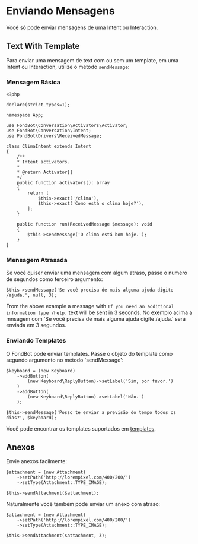 # Enviando Mensagens
Você só pode enviar mensagens de uma Intent ou Interaction.

## Text With Template
Para enviar uma mensagem de text com ou sem um template, em uma Intent ou Interaction, utilize o método `sendMessage`:

### Mensagem Básica
    <?php

    declare(strict_types=1);

    namespace App;

    use FondBot\Conversation\Activators\Activator;
    use FondBot\Conversation\Intent;
    use FondBot\Drivers\ReceivedMessage;

    class ClimaIntent extends Intent
    {
        /**
        * Intent activators.
        *
        * @return Activator[]
        */
        public function activators(): array
        {
            return [
                $this->exact('/clima'),
                $this->exact('Como está o clima hoje?'),
            ];
        }

        public function run(ReceivedMessage $message): void
        {
            $this->sendMessage('O clima está bom hoje.');
        }
    }

### Mensagem Atrasada
Se você quiser enviar uma mensagem com algum atraso, passe o numero de segundos como terceiro argumento:

    $this->sendMessage('Se você precisa de mais alguma ajuda digite /ajuda.', null, 3);

From the above example a message with `If you need an additional information type /help.` text will be sent in 3 seconds.
No exemplo acima a mnsagem com 'Se você precisa de mais alguma ajuda digite /ajuda.' será enviada em 3 segundos.

### Enviando Templates
O FondBot pode enviar templates. Passe o objeto do template como segundo argumento no método 'sendMessage':

    $keyboard = (new Keyboard)
        ->addButton(
            (new Keyboard\ReplyButton)->setLabel('Sim, por favor.')
        )
        ->addButton(
            (new Keyboard\ReplyButton)->setLabel('Não.')
        );

    $this->sendMessage('Posso te enviar a previsão do tempo todos os dias?', $keyboard);

Você pode encontrar os templates suportados em [templates](/templates).

## Anexos
Envie anexos facilmente:

    $attachment = (new Attachment)
        ->setPath('http://lorempixel.com/400/200/')
        ->setType(Attachment::TYPE_IMAGE);

    $this->sendAttachment($attachment);

Naturalmente você também pode enviar um anexo com atraso:

    $attachment = (new Attachment)
        ->setPath('http://lorempixel.com/400/200/')
        ->setType(Attachment::TYPE_IMAGE);

    $this->sendAttachment($attachment, 3);
